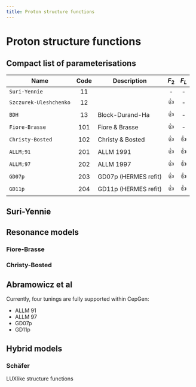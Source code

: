 ```yaml
---
title: Proton structure functions
---
```


# Proton structure functions

## Compact list of parameterisations

| Name                   | Code | Description           | $F_2$ | $F_L$ |
|------------------------|:----:|-----------------------|:-----:|:-----:|
| `Suri-Yennie`          | 11   |                       | -     | -     |
| `Szczurek-Uleshchenko` | 12   |                       | :+1:  | -     |
| `BDH`                  | 13   | Block-Durand-Ha       | :+1:  | -     |
| `Fiore-Brasse`         | 101  | Fiore & Brasse        | :+1:  | -     |
| `Christy-Bosted`       | 102  | Christy & Bosted      | :+1:  | :+1:  |
| `ALLM;91`              | 201  | ALLM 1991             | :+1:  | :+1:  |
| `ALLM;97`              | 202  | ALLM 1997             | :+1:  | :+1:  |
| `GD07p`                | 203  | GD07p (HERMES refit)  | :+1:  | :+1:  |
| `GD11p`                | 204  | GD11p (HERMES refit)  | :+1:  | :+1:  |

## Suri-Yennie

## Resonance models
### Fiore-Brasse

### Christy-Bosted

## Abramowicz et al

Currently, four tunings are fully supported within CepGen:

- ALLM 91
- ALLM 97
- GD07p
- GD11p

## Hybrid models
### Schäfer

LUXlike structure functions
